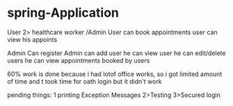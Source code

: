 # spring-Application
User 2> healthcare worker /Admin
User can book appointments user can view his appoints

Admin Can register Admin can add user he can view user he can edit/delete users he can view appointments booked by users

60% work is done because i had lotof office works, so i got limited amount of time and t took time for oath login but it didn't work

pending things: 1 printing Exception Messages 2>Testing 3>Secured login

